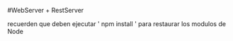 #WebServer + RestServer

recuerden que deben ejecutar ' npm install ' para restaurar los modulos de Node